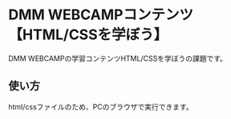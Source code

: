 # DMM WEBCAMPコンテンツ【HTML/CSSを学ぼう】

DMM WEBCAMPの学習コンテンツHTML/CSSを学ぼうの課題です。

## 使い方

html/cssファイルのため、PCのブラウザで実行できます。
